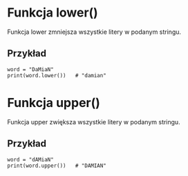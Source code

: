 # Funkcja lower()
Funkcja lower zmniejsza wszystkie litery w podanym stringu.  
  
## Przykład  
```
word = "DaMiaN"  
print(word.lower())   # "damian"  
```


# Funkcja upper()  
Funkcja upper zwiększa wszystkie litery w podanym stringu.  

## Przykład  
```
word = "dAMiaN"
print(word.upper())   # "DAMIAN"
```
